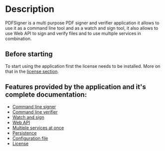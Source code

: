 # Description

PDFSigner is a multi purpose PDF signer and verifier application it allows to use it as a command line tool and as a watch and sign tool, it also allows to use Web API to sign and verify files and to use multiple services in combination.

## Before starting

To start using the application first the license needs to be installed. More on that in the [license section](./license.md). 


## Features provided by the application and it's complete documentation: 

- [Command line signer](command-line-signer.md)
- [Command line verifier](command-line-verifier.md)
- [Watch and sign](watch-and-sign.md)
- [Web API](web-api.md)
- [Multiple services at once](services.md)
- [Persistence](persistence.md)
- [Configuration file](configuration.md)
- [License](license.md)








